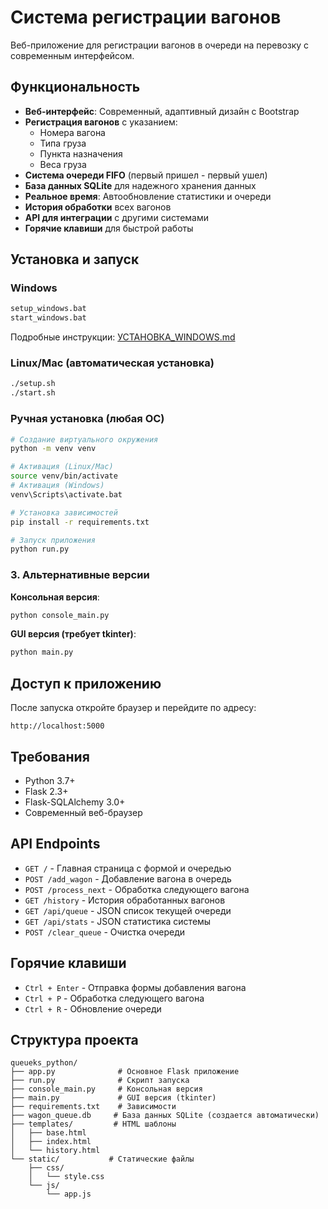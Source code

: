 # Система регистрации вагонов

Веб-приложение для регистрации вагонов в очереди на перевозку с современным интерфейсом.

## Функциональность

- **Веб-интерфейс**: Современный, адаптивный дизайн с Bootstrap
- **Регистрация вагонов** с указанием:
  - Номера вагона
  - Типа груза
  - Пункта назначения
  - Веса груза
- **Система очереди FIFO** (первый пришел - первый ушел)
- **База данных SQLite** для надежного хранения данных
- **Реальное время**: Автообновление статистики и очереди
- **История обработки** всех вагонов
- **API для интеграции** с другими системами
- **Горячие клавиши** для быстрой работы

## Установка и запуск

### Windows
```cmd
setup_windows.bat
start_windows.bat
```
Подробные инструкции: [УСТАНОВКА_WINDOWS.md](УСТАНОВКА_WINDOWS.md)

### Linux/Mac (автоматическая установка)
```bash
./setup.sh
./start.sh
```

### Ручная установка (любая ОС)
```bash
# Создание виртуального окружения
python -m venv venv

# Активация (Linux/Mac)
source venv/bin/activate
# Активация (Windows)
venv\Scripts\activate.bat

# Установка зависимостей
pip install -r requirements.txt

# Запуск приложения
python run.py
```

### 3. Альтернативные версии

**Консольная версия**:
```bash
python console_main.py
```

**GUI версия (требует tkinter)**:
```bash
python main.py
```

## Доступ к приложению

После запуска откройте браузер и перейдите по адресу:
```
http://localhost:5000
```

## Требования

- Python 3.7+
- Flask 2.3+
- Flask-SQLAlchemy 3.0+
- Современный веб-браузер

## API Endpoints

- `GET /` - Главная страница с формой и очередью
- `POST /add_wagon` - Добавление вагона в очередь
- `POST /process_next` - Обработка следующего вагона
- `GET /history` - История обработанных вагонов
- `GET /api/queue` - JSON список текущей очереди
- `GET /api/stats` - JSON статистика системы
- `POST /clear_queue` - Очистка очереди

## Горячие клавиши

- `Ctrl + Enter` - Отправка формы добавления вагона
- `Ctrl + P` - Обработка следующего вагона
- `Ctrl + R` - Обновление очереди

## Структура проекта

```
queueks_python/
├── app.py              # Основное Flask приложение
├── run.py              # Скрипт запуска
├── console_main.py     # Консольная версия
├── main.py             # GUI версия (tkinter)
├── requirements.txt    # Зависимости
├── wagon_queue.db     # База данных SQLite (создается автоматически)
├── templates/         # HTML шаблоны
│   ├── base.html
│   ├── index.html
│   └── history.html
└── static/           # Статические файлы
    ├── css/
    │   └── style.css
    └── js/
        └── app.js
```